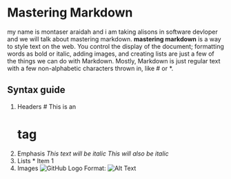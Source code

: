 # Mastering Markdown
my name is montaser araidah and i am taking alisons in software devloper and we will talk about mastering markdown.
**mastering markdown** is a way to style text on the web. You control the display of the document; formatting words as bold or italic, adding images, and creating lists are just a few of the things we can do with Markdown. Mostly, Markdown is just regular text with a few non-alphabetic characters thrown in, like # or *.
## Syntax guide
1. Headers # This is an <h1> tag
2. Emphasis *This text will be italic*
_This will also be italic_
3. Lists * Item 1
4. Images ![GitHub Logo](/images/logo.png)
Format: ![Alt Text](url)
 
